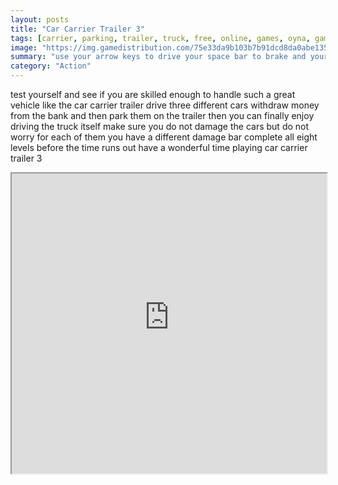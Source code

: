 ```yaml
---
layout: posts
title: "Car Carrier Trailer 3"
tags: [carrier, parking, trailer, truck, free, online, games, oyna, game, free, games, play, play, games]
image: "https://img.gamedistribution.com/75e33da9b103b7b91dcd8da0abe1354b.jpg"
summary: "use your arrow keys to drive your space bar to brake and your z key to withdraw money  free online games oyna game free games play play games"
category: "Action"
---
```


test yourself and see if you are skilled enough to handle such a great vehicle like the car carrier trailer drive three different cars withdraw money from the bank and then park them on the trailer then you can finally enjoy driving the truck itself make sure you do not damage the cars but do not worry for each of them you have a different damage bar complete all eight levels before the time runs out have a wonderful time playing car carrier trailer 3

<iframe width="100%" height="480px;" src="https://flash.gamedistribution.com?game=75e33da9b103b7b91dcd8da0abe1354b"></iframe>